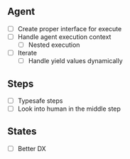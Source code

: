 ## Agent
- [ ] Create proper interface for execute
- [ ] Handle agent execution context
  - [ ] Nested execution
- [ ] Iterate
  - [ ] Handle yield values dynamically

## Steps

- [ ] Typesafe steps
- [ ] Look into human in the middle step

## States
- [ ] Better DX
